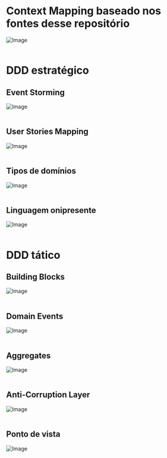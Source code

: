 # Context Mapping baseado nos fontes desse repositório<br>
![Image](../assets/picpay-contextmapper-finance_ContextMap.puml.png?raw=true)<br><br>

# DDD estratégico

## Event Storming
![Image](../assets/event-storming.jpg?raw=true)<br><br>

## User Stories Mapping<br>
![Image](../assets/userStoriesMapping.png?raw=true)<br><br>

## Tipos de domínios<br>
![Image](../assets/domains_and_subdomains.png?raw=true)<br><br>

## Linguagem onipresente<br>
![Image](../assets/ubiquitous_language.gif?raw=true)<br><br>

# DDD tático

## Building Blocks<br>
![Image](../assets/building-blocks.png?raw=true)<br><br>

## Domain Events<br>
![Image](../assets/domain_event.png?raw=true)<br><br>

## Aggregates<br>
![Image](../assets/aggregates.png?raw=true)<br><br>

## Anti-Corruption Layer<br>
![Image](../assets/acl.jpg?raw=true)<br><br>

## Ponto de vista<br>
![Image](../assets/point_of_view_among_placeholders.png?raw=true)<br><br>